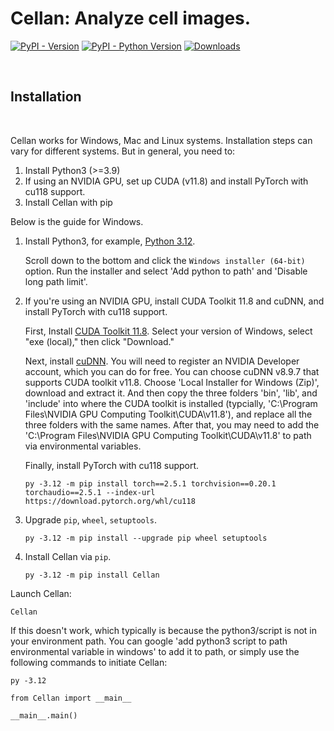 # Cellan: Analyze cell images.

[![PyPI - Version](https://img.shields.io/pypi/v/Cellan)](https://pypi.org/project/Cellan/)
[![PyPI - Python Version](https://img.shields.io/pypi/pyversions/Cellan)](https://pypi.org/project/Cellan/)
[![Downloads](https://static.pepy.tech/badge/Cellan)](https://pepy.tech/project/Cellan)

<p>&nbsp;</p>

## Installation

<p>&nbsp;</p>

Cellan works for Windows, Mac and Linux systems. Installation steps can vary for different systems. But in general, you need to:
1) Install Python3 (>=3.9)
2) If using an NVIDIA GPU, set up CUDA (v11.8) and install PyTorch with cu118 support.
3) Install Cellan with pip

Below is the guide for Windows.

1. Install Python3, for example, [Python 3.12](https://www.python.org/downloads/release/python-31210/).

   Scroll down to the bottom and click the `Windows installer (64-bit)` option. Run the installer and select 'Add python to path' and 'Disable long path limit'.

2. If you're using an NVIDIA GPU, install CUDA Toolkit 11.8 and cuDNN, and install PyTorch with cu118 support.

   First, Install [CUDA Toolkit 11.8](https://developer.nvidia.com/cuda-11-8-0-download-archive?target_os=Windows&target_arch=x86_64). Select your version of Windows, select "exe (local)," then click "Download."

   Next, install [cuDNN](https://developer.nvidia.com/rdp/cudnn-archive). You will need to register an NVIDIA Developer account, which you can do for free. You can choose cuDNN v8.9.7 that supports CUDA toolkit v11.8. Choose 'Local Installer for Windows (Zip)', download and extract it. And then copy the three folders 'bin', 'lib', and 'include' into where the CUDA toolkit is installed (typcially, 'C:\Program Files\NVIDIA GPU Computing Toolkit\CUDA\v11.8\'), and replace all the three folders with the same names. After that, you may need to add the 'C:\Program Files\NVIDIA GPU Computing Toolkit\CUDA\v11.8' to path via environmental variables.

   Finally, install PyTorch with cu118 support.

   ```pwsh-session
   py -3.12 -m pip install torch==2.5.1 torchvision==0.20.1 torchaudio==2.5.1 --index-url https://download.pytorch.org/whl/cu118
   ```

3. Upgrade `pip`, `wheel`, `setuptools`.
   
   ```pwsh-session
   py -3.12 -m pip install --upgrade pip wheel setuptools
   ```

4. Install Cellan via `pip`.
   
   ```pwsh-session
   py -3.12 -m pip install Cellan
   ```

Launch Cellan:

   ```pwsh-session
   Cellan
   ```

   If this doesn't work, which typically is because the python3/script is not in your environment path. You can google 'add python3 script to path environmental variable in windows' to add it to path, or simply use the following commands to initiate Cellan:

   ```pwsh-session
   py -3.12
   ```
   ```pwsh-session
   from Cellan import __main__
   ```
   ```pwsh-session
   __main__.main()
   ```

